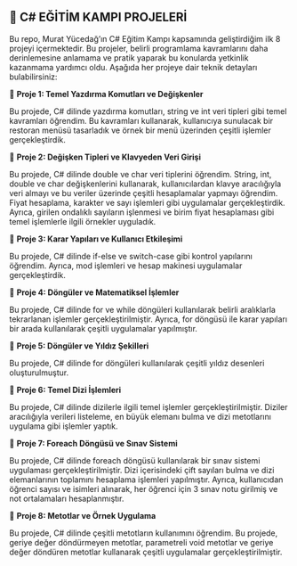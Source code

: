 🚀 **C# EĞİTİM KAMPI PROJELERİ**
---

Bu repo, Murat Yücedağ’ın C# Eğitim Kampı kapsamında geliştirdiğim ilk 8 projeyi içermektedir. Bu projeler, belirli programlama kavramlarını daha derinlemesine anlamama ve pratik yaparak bu konularda yetkinlik kazanmama yardımcı oldu. Aşağıda her projeye dair teknik detayları bulabilirsiniz:

📍 **Proje 1: Temel Yazdırma Komutları ve Değişkenler**

Bu projede, C# dilinde yazdırma komutları, string ve int veri tipleri gibi temel kavramları öğrendim. Bu kavramları kullanarak, kullanıcıya sunulacak bir restoran menüsü tasarladık ve örnek bir menü üzerinden çeşitli işlemler gerçekleştirdik.

📍 **Proje 2: Değişken Tipleri ve Klavyeden Veri Girişi**

Bu projede, C# dilinde double ve char veri tiplerini öğrendim. String, int, double ve char değişkenlerini kullanarak, kullanıcılardan klavye aracılığıyla veri almayı ve bu veriler üzerinde çeşitli hesaplamalar yapmayı öğrendim. Fiyat hesaplama, karakter ve sayı işlemleri gibi uygulamalar gerçekleştirdik. Ayrıca, girilen ondalıklı sayıların işlenmesi ve birim fiyat hesaplaması gibi temel işlemlerle ilgili örnekler uyguladık.

📍 **Proje 3: Karar Yapıları ve Kullanıcı Etkileşimi**

Bu projede, C# dilinde if-else ve switch-case gibi kontrol yapılarını öğrendim. Ayrıca, mod işlemleri ve hesap makinesi uygulamalar gerçekleştirdik.

📍 **Proje 4: Döngüler ve Matematiksel İşlemler**

Bu projede, C# dilinde for ve while döngüleri kullanılarak belirli aralıklarla tekrarlanan işlemler gerçekleştirilmiştir. Ayrıca, for döngüsü ile karar yapıları bir arada kullanılarak çeşitli uygulamalar yapılmıştır.

📍 **Proje 5: Döngüler ve Yıldız Şekilleri**

Bu projede, C# dilinde for döngüleri kullanılarak çeşitli yıldız desenleri oluşturulmuştur.

📍 **Proje 6: Temel Dizi İşlemleri**

Bu projede, C# dilinde dizilerle ilgili temel işlemler gerçekleştirilmiştir. Diziler aracılığıyla verileri listeleme, en büyük elemanı bulma ve dizi metotlarını uygulama gibi işlemler yaptık.

📍 **Proje 7: Foreach Döngüsü ve Sınav Sistemi**

Bu projede, C# dilinde foreach döngüsü kullanılarak bir sınav sistemi uygulaması gerçekleştirilmiştir. Dizi içerisindeki çift sayıları bulma ve dizi elemanlarının toplamını hesaplama işlemleri yapılmıştır. Ayrıca, kullanıcıdan öğrenci sayısı ve isimleri alınarak, her öğrenci için 3 sınav notu girilmiş ve not ortalamaları hesaplanmıştır.

📍 **Proje 8: Metotlar ve Örnek Uygulama**

Bu projede, C# dilinde çeşitli metotların kullanımını öğrendim. Bu projede, geriye değer döndürmeyen metotlar, parametreli void metotlar ve geriye değer döndüren metotlar kullanarak çeşitli uygulamalar gerçekleştirilmiştir.

